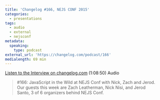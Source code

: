 ```yaml
---
title: 'Changelog #166, NEJS CONF 2015'
categories:
  - presentations
tags:
  - audio
  - external
  - nejsconf
metadata:
  speaking:
    type: podcast
external_url: 'https://changelog.com/podcast/166'
medialength: 69 min
---
```


[Listen to the Interview on changelog.com](https://changelog.com/podcast/166) (1:08:50) <span class="tag audio">Audio</span>

> \#166: JavaScript in the Wild at NEJS Conf with Nick, Zach and Jerod. Our guests this week are Zach Leatherman, Nick Nisi, and Jerod Santo, 3 of 6 organizers behind NEJS Conf.
